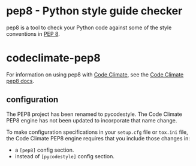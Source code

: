 # pep8 - Python style guide checker

pep8 is a tool to check your Python code against some of the style
conventions in [PEP 8][pep8].

# codeclimate-pep8

For information on using pep8 with [Code Climate][cc], see the
[Code Climate pep8 docs][docs].

## configuration

The PEP8 project has been renamed to pycodestyle. The Code Climate PEP8 engine
has not been updated to incorporate that name change.

To make configuration specifications in your `setup.cfg` file or `tox.ini` file,
the Code Climate PEP8 engine requires that you include those changes in:

* a `[pep8]` config section.
* instead of `[pycodestyle]` config section.

[pep8]: http://www.python.org/dev/peps/pep-0008/
[cc]: https://codeclimate.com/
[docs]: https://docs.codeclimate.com/docs/pep8
